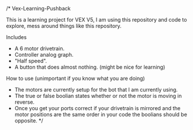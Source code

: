 /*
Vex-Learning-Pushback

This is a learning project for VEX V5, I am using this repository and code to explore, mess around things like this repository.

Includes
- A 6 motor drivetrain.
- Controller analog graph.
- "Half speed".
- A button that does almost nothing. (might be nice for learning)

How to use (unimportant if you know what you are doing)
- The motors are currently setup for the bot that I am currently using.
- The true or false boolian states whether or not the motor is moving in reverse.
- Once you get your ports correct if your drivetrain is mirrored and the motor positions are the same order in your code the boolians should be opposite.
*/
